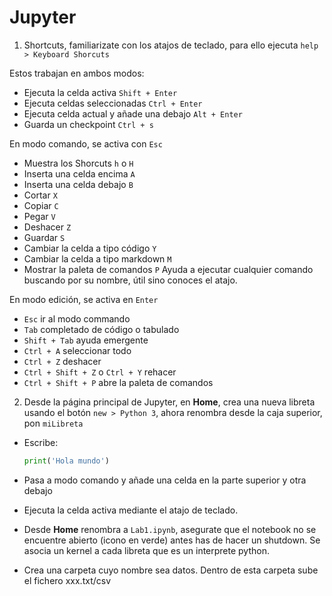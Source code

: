 # Jupyter

1. Shortcuts, familiarizate con los atajos de teclado, para ello ejecuta `help > Keyboard Shorcuts`

Estos trabajan en ambos modos:

- Ejecuta la celda activa `Shift + Enter`
- Ejecuta celdas seleccionadas `Ctrl + Enter`
- Ejecuta celda actual y añade una debajo `Alt + Enter`
- Guarda un checkpoint `Ctrl + s` 

En modo comando, se activa con `Esc`

- Muestra los Shorcuts `h` o `H`
- Inserta una celda encima `A`
- Inserta una celda debajo `B`
- Cortar `X`
- Copiar `C`
- Pegar `V`
- Deshacer `Z`
- Guardar `S`
- Cambiar la celda a tipo código `Y`
- Cambiar la celda a tipo markdown `M`
- Mostrar la paleta de comandos `P` Ayuda a ejecutar cualquier comando buscando por su nombre, útil sino conoces el atajo.

En modo edición, se activa en `Enter`

- `Esc` ir al modo commando
- `Tab` completado de código o tabulado
- `Shift + Tab` ayuda emergente
- `Ctrl + A` seleccionar todo
- `Ctrl + Z` deshacer
- `Ctrl + Shift + Z` o `Ctrl + Y` rehacer
- `Ctrl + Shift + P` abre la paleta de comandos

2. Desde la página principal de Jupyter, en **Home**, crea una nueva libreta usando el botón `new > Python 3`, ahora renombra desde la caja superior, pon `miLibreta`

- Escribe:

    ```python
    print('Hola mundo')
    ```

- Pasa a modo comando y añade una celda en la parte superior y otra debajo

- Ejecuta la celda activa mediante el atajo de teclado.

- Desde **Home** renombra a `Lab1.ipynb`, asegurate que el notebook no se encuentre abierto (icono en verde) antes has de hacer un shutdown. Se asocia un kernel a cada libreta que es un interprete python.

- Crea una carpeta cuyo nombre sea datos. Dentro de esta carpeta sube el fichero xxx.txt/csv